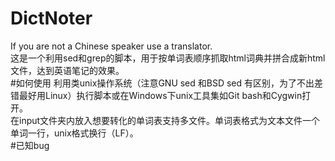 # DictNoter
If you are not a Chinese speaker use a translator.<br>
这是一个利用sed和grep的脚本，用于按单词表顺序抓取html词典并拼合成新html文件，达到英语笔记的效果。<br>
#如何使用
利用类unix操作系统（注意GNU sed 和BSD sed 有区别，为了不出差错最好用Linux）执行脚本或在Windows下unix工具集如Git bash和Cygwin打开。<br>
在input文件夹内放入想要转化的单词表支持多文件。单词表格式为文本文件一个单词一行，unix格式换行（LF）。<br>
#已知bug
